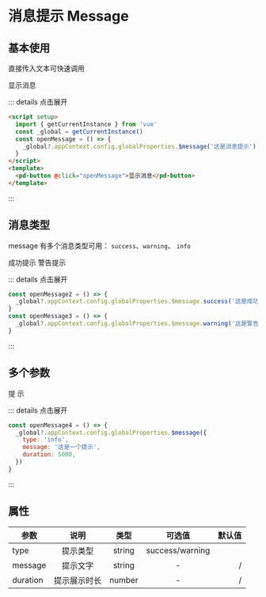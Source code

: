 # 消息提示 Message

## 基本使用

直接传入文本可快速调用

<div>
  <pd-button @click="openMessage">显示消息</pd-button>
</div>

::: details 点击展开

```html
<script setup>
  import { getCurrentInstance } from 'vue'
  const _global = getCurrentInstance()
  const openMessage = () => {
    _global?.appContext.config.globalProperties.$message('这是消息提示')
  }
</script>
<template>
  <pd-button @click="openMessage">显示消息</pd-button>
</template>
```

:::

## 消息类型

message 有多个消息类型可用： `success`、`warning`、 `info`

<div class="demo-box">
  <pd-button type="success" @click="openMessage2">成功提示</pd-button>
  <pd-button type="warning" @click="openMessage3">警告提示</pd-button>
</div>

::: details 点击展开

```js
const openMessage2 = () => {
  _global?.appContext.config.globalProperties.$message.success('这是成功提示')
}
const openMessage3 = () => {
  _global?.appContext.config.globalProperties.$message.warning('这是警告提示')
}
```

:::

## 多个参数

<div>
  <pd-button type="primary" @click="openMessage4">提 示</pd-button>
</div>

::: details 点击展开

```js
const openMessage4 = () => {
  _global?.appContext.config.globalProperties.$message({
    type: 'info',
    message: '这是一个提示',
    duration: 5000,
  })
}
```

:::

## 属性

| 参数     |     说明     |  类型  |     可选值      | 默认值 |
| -------- | :----------: | :----: | :-------------: | -----: |
| type     |   提示类型   | string | success/warning |        |
| message  |   提示文字   | string |        -        |      / |
| duration | 提示展示时长 | number |        -        |      / |

<script setup>
  import { getCurrentInstance } from 'vue'
  const _global = getCurrentInstance()
  const openMessage = () => {
    _global?.appContext.config.globalProperties.$message('这是消息提示')
  }
  const openMessage2 = () => {
    _global?.appContext.config.globalProperties.$message.success('这是成功提示')
  }
  const openMessage3 = () => {
    _global?.appContext.config.globalProperties.$message.warning('这是警告提示')
  }
  const openMessage4 = () => {
    _global?.appContext.config.globalProperties.$message({
      type: 'info',
      message: '这是一个提示',
      duration: 5000
    })
  }
</script>
<style lang="scss">
  .demo-box {
    .pd-button {
      margin-right: 12px;
    }
  }
</style>
